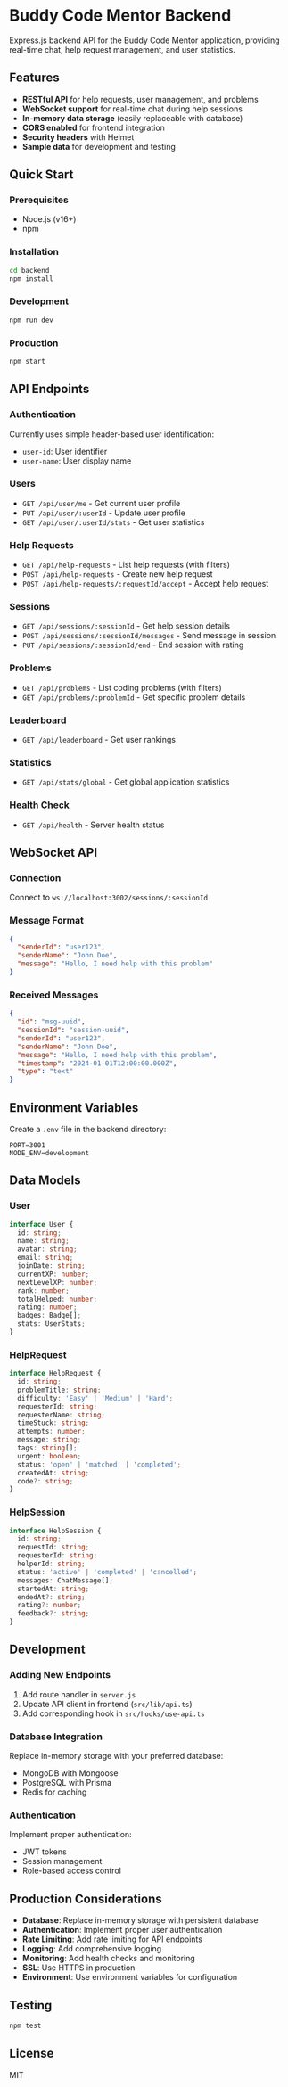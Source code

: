 # Buddy Code Mentor Backend

Express.js backend API for the Buddy Code Mentor application, providing real-time chat, help request management, and user statistics.

## Features

- **RESTful API** for help requests, user management, and problems
- **WebSocket support** for real-time chat during help sessions
- **In-memory data storage** (easily replaceable with database)
- **CORS enabled** for frontend integration
- **Security headers** with Helmet
- **Sample data** for development and testing

## Quick Start

### Prerequisites
- Node.js (v16+)
- npm

### Installation
```bash
cd backend
npm install
```

### Development
```bash
npm run dev
```

### Production
```bash
npm start
```

## API Endpoints

### Authentication
Currently uses simple header-based user identification:
- `user-id`: User identifier
- `user-name`: User display name

### Users
- `GET /api/user/me` - Get current user profile
- `PUT /api/user/:userId` - Update user profile
- `GET /api/user/:userId/stats` - Get user statistics

### Help Requests
- `GET /api/help-requests` - List help requests (with filters)
- `POST /api/help-requests` - Create new help request
- `POST /api/help-requests/:requestId/accept` - Accept help request

### Sessions
- `GET /api/sessions/:sessionId` - Get help session details
- `POST /api/sessions/:sessionId/messages` - Send message in session
- `PUT /api/sessions/:sessionId/end` - End session with rating

### Problems
- `GET /api/problems` - List coding problems (with filters)
- `GET /api/problems/:problemId` - Get specific problem details

### Leaderboard
- `GET /api/leaderboard` - Get user rankings

### Statistics
- `GET /api/stats/global` - Get global application statistics

### Health Check
- `GET /api/health` - Server health status

## WebSocket API

### Connection
Connect to `ws://localhost:3002/sessions/:sessionId`

### Message Format
```json
{
  "senderId": "user123",
  "senderName": "John Doe",
  "message": "Hello, I need help with this problem"
}
```

### Received Messages
```json
{
  "id": "msg-uuid",
  "sessionId": "session-uuid",
  "senderId": "user123",
  "senderName": "John Doe",
  "message": "Hello, I need help with this problem",
  "timestamp": "2024-01-01T12:00:00.000Z",
  "type": "text"
}
```

## Environment Variables

Create a `.env` file in the backend directory:

```env
PORT=3001
NODE_ENV=development
```

## Data Models

### User
```typescript
interface User {
  id: string;
  name: string;
  avatar: string;
  email: string;
  joinDate: string;
  currentXP: number;
  nextLevelXP: number;
  rank: number;
  totalHelped: number;
  rating: number;
  badges: Badge[];
  stats: UserStats;
}
```

### HelpRequest
```typescript
interface HelpRequest {
  id: string;
  problemTitle: string;
  difficulty: 'Easy' | 'Medium' | 'Hard';
  requesterId: string;
  requesterName: string;
  timeStuck: string;
  attempts: number;
  message: string;
  tags: string[];
  urgent: boolean;
  status: 'open' | 'matched' | 'completed';
  createdAt: string;
  code?: string;
}
```

### HelpSession
```typescript
interface HelpSession {
  id: string;
  requestId: string;
  requesterId: string;
  helperId: string;
  status: 'active' | 'completed' | 'cancelled';
  messages: ChatMessage[];
  startedAt: string;
  endedAt?: string;
  rating?: number;
  feedback?: string;
}
```

## Development

### Adding New Endpoints
1. Add route handler in `server.js`
2. Update API client in frontend (`src/lib/api.ts`)
3. Add corresponding hook in `src/hooks/use-api.ts`

### Database Integration
Replace in-memory storage with your preferred database:
- MongoDB with Mongoose
- PostgreSQL with Prisma
- Redis for caching

### Authentication
Implement proper authentication:
- JWT tokens
- Session management
- Role-based access control

## Production Considerations

- **Database**: Replace in-memory storage with persistent database
- **Authentication**: Implement proper user authentication
- **Rate Limiting**: Add rate limiting for API endpoints
- **Logging**: Add comprehensive logging
- **Monitoring**: Add health checks and monitoring
- **SSL**: Use HTTPS in production
- **Environment**: Use environment variables for configuration

## Testing

```bash
npm test
```

## License

MIT 